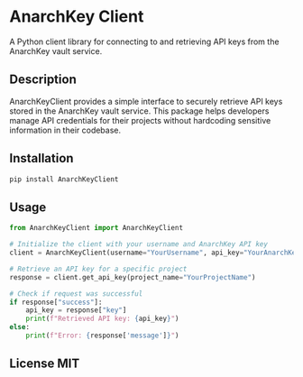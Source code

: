 # AnarchKey Client

A Python client library for connecting to and retrieving API keys from the AnarchKey vault service.
## Description
AnarchKeyClient provides a simple interface to securely retrieve API keys stored in the AnarchKey vault service. This package helps developers manage API credentials for their projects without hardcoding sensitive information in their codebase.

## Installation
```bash
pip install AnarchKeyClient
```
## Usage

```python
from AnarchKeyClient import AnarchKeyClient

# Initialize the client with your username and AnarchKey API key
client = AnarchKeyClient(username="YourUsername", api_key="YourAnarchKeyAPIKey")

# Retrieve an API key for a specific project
response = client.get_api_key(project_name="YourProjectName")

# Check if request was successful
if response["success"]:
    api_key = response["key"]
    print(f"Retrieved API key: {api_key}")
else:
    print(f"Error: {response['message']}")
```

## License MIT